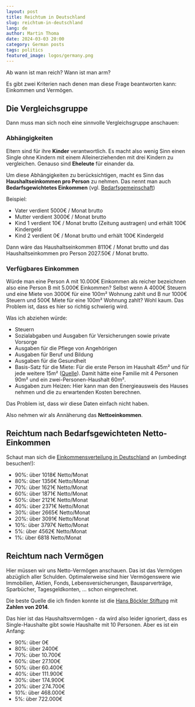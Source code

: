 ```yaml
---
layout: post
title: Reichtum in Deutschland
slug: reichtum-in-deutschland
lang: de
author: Martin Thoma
date: 2024-03-03 20:00
category: German posts
tags: politics
featured_image: logos/germany.png
---
```

Ab wann ist man reich? Wann ist man arm?

Es gibt zwei Kriterien nach denen man diese Frage beantworten kann: Einkommen und Vermögen.

## Die Vergleichsgruppe
Dann muss man sich noch eine sinnvolle Vergleichsgruppe anschauen:

### Abhängigkeiten
Eltern sind für ihre **Kinder** verantwortlich. Es macht also wenig Sinn einen
Single ohne Kindern mit einem Alleinerziehenden mit drei Kindern zu vergleichen.
Genauso sind **Eheleute** für einander da.

Um diese Abhängigkeiten zu berücksichtigen, macht es Sinn das
**Haushaltseinkommen pro Person** zu nehmen. Das nennt man auch
**Bedarfsgewichtetes Einkommen** (vgl. [Bedarfsgemeinschaft](https://de.wikipedia.org/wiki/Bedarfsgemeinschaft))

Beispiel:

* Vater verdient 5000€ / Monat brutto
* Mutter verdient 3000€ / Monat brutto
* Kind 1 verdient 10€ / Monat brutto (Zeitung austragen) und erhält 100€ Kindergeld
* Kind 2 verdient 0€ / Monat brutto und erhält 100€ Kindergeld

Dann wäre das Haushaltseinkommen 8110€ / Monat brutto und das Haushaltseinkommen
pro Person 2027.50€ / Monat brutto.

### Verfügbares Einkommen

Würde man eine Person A mit 10.000€ Einkommen als reicher bezeichnen also eine
Person B mit 5.000€ Einkommen? Selbst wenn A 4000€ Steuern und eine Miete von
3000€ für eine 100m² Wohnung zahlt und B nur 1000€ Steuern und 500€ Miete für
eine 100m² Wohnung zahlt? Wohl kaum. Das Problem ist, dass es hier so richtig
schwierig wird.

Was ich abziehen würde:

* Steuern
* Sozialabgaben und Ausgaben für Versicherungen sowie private Vorsorge
* Ausgaben für die Pflege von Angehörigen
* Ausgaben für Beruf und Bildung
* Ausgaben für die Gesundheit
* Basis-Satz für die Miete: Für die erste Person im Haushalt 45m² und für jede
  weitere 15m² ([Quelle](https://www.enableme.de/de/artikel/wohnungsgrossen-fur-menschen-mit-behinderung-2362)).
  Damit hätte eine Familie mit 4 Personen 90m² und ein zwei-Personen-Haushalt 60m².
* Ausgaben zum Heizen: Hier kann man den Energieausweis des Hauses nehmen und
  die zu erwartenden Kosten berechnen.

Das Problem ist, dass wir diese Daten einfach nicht haben.

Also nehmen wir als Annäherung das **Nettoeinkommen**.

## Reichtum nach Bedarfsgewichteten Netto-Einkommen

Schaut man sich die [Einkommensverteilung in Deutschland](https://www.iwkoeln.de/presse/interaktive-grafiken/judith-niehues-maximilian-stockhausen-einkommensverteilung-in-deutschland.html) an (umbedingt besuchen!):

* 90%: über 1018€ Netto/Monat
* 80%: über 1356€ Netto/Monat
* 70%: über 1621€ Netto/Monat
* 60%: über 1871€ Netto/Monat
* 50%: über 2121€ Netto/Monat
* 40%: über 2371€ Netto/Monat
* 30%: über 2665€ Netto/Monat
* 20%: über 3091€ Netto/Monat
* 10%: über 3797€ Netto/Monat
* 5%: über 4562€ Netto/Monat
* 1%: über 6818 Netto/Monat

## Reichtum nach Vermögen

Hier müssen wir uns Netto-Vermögen anschauen. Das ist das Vermögen abzüglich
aller Schulden. Optimalerweise sind hier Vermögenswere wie Immobilien, Aktien,
Fonds, Lebensversicherungen, Bausparverträge, Sparbücher, Tagesgeldkonten, ...
schon eingerechnet.

Die beste Quelle die ich finden konnte ist die [Hans Böckler Stiftung](https://www.boeckler.de/de/boeckler-impuls-wie-sind-die-vermoegen-in-deutschland-verteilt-3579.htm) mit
**Zahlen von 2014**.

Das hier ist das Haushaltsvermögen - da wird also leider ignoriert, dass es
Single-Haushalte gibt sowie Haushalte mit 10 Personen. Aber es ist ein Anfang:

* 90%: über 0€
* 80%: über 2400€
* 70%: über 10.700€
* 60%: über 27.100€
* 50%: über 60.400€
* 40%: über 111.900€
* 30%: über 174.900€
* 20%: über 274.700€
* 10%: über 468.000€
* 5%: über 722.000€
